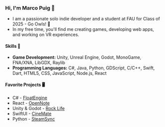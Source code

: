 ### Hi, I'm Marco Puig 👋

- I am a passionate solo indie developer and a student at FAU for Class of 2025 - Go Owls! 🦉 
- In my free time, you'll find me creating games, developing web apps, and working on VR experiences.

#### Skills 🔧 

- **Game Development:** Unity, Unreal Engine, Godot, MonoGame, FNA/XNA, LibGDX, Raylib
- **Programming Languages:** C#, Java, Python, GDScript, C/C++, Swift, Dart, HTML5, CSS, JavaScript, Node.js, React

#### Favorite Projects 🖥
- C# - [FloatEngine](https://github.com/Marco-Puig/FloatEngine)
- React - [OpenNote](https://opennote.pages.dev/)
- Unity & Godot - [Rock Life](https://store.steampowered.com/app/2056560/Rock_Life_The_Rock_Simulator) 
- SwiftUI - [CineMate](https://github.com/Marco-Puig/CineMate) 
- Python - [SteamSync](https://github.com/Marco-Puig/SteamSync) 

